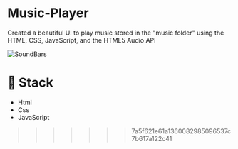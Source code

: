 # Music-Player
Created a beautiful UI to play music stored in the "music folder" using the  HTML, CSS, JavaScript, and the HTML5 Audio API


![SoundBars](/assets/MusicPlayerSample.gif)

# 🥞 Stack
* Html
* Css
* JavaScript
>>>>>>> 7a5f621e61a1360082985096537c7b617a122c41
